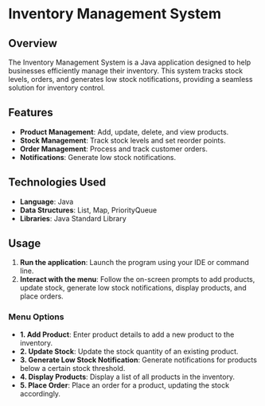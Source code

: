 # Inventory Management System

## Overview
The Inventory Management System is a Java application designed to help businesses efficiently manage their inventory. This system tracks stock levels, orders, and generates low stock notifications, providing a seamless solution for inventory control.

## Features
- **Product Management**: Add, update, delete, and view products.
- **Stock Management**: Track stock levels and set reorder points.
- **Order Management**: Process and track customer orders.
- **Notifications**: Generate low stock notifications.

## Technologies Used
- **Language**: Java
- **Data Structures**: List, Map, PriorityQueue
- **Libraries**: Java Standard Library

## Usage
1. **Run the application**: Launch the program using your IDE or command line.
2. **Interact with the menu**: Follow the on-screen prompts to add products, update stock, generate low stock notifications, display products, and place orders.

### Menu Options
- **1. Add Product**: Enter product details to add a new product to the inventory.
- **2. Update Stock**: Update the stock quantity of an existing product.
- **3. Generate Low Stock Notification**: Generate notifications for products below a certain stock threshold.
- **4. Display Products**: Display a list of all products in the inventory.
- **5. Place Order**: Place an order for a product, updating the stock accordingly.

